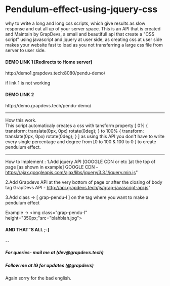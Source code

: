 # Pendulum-effect-using-jquery-css
why to write a long and long css scripts, which give results as slow response and eat all up of your server space.
This is an API that is created and Maintain by GrapDevs, a small and beautifull api that create a "CSS script" using javascript and jquery 
at user side, as creating css at user side makes your website fast to load as you not transferring a large css file from server to user side.

<h4> DEMO LINK 1 [Redirects to Home server]</h4>
http://demo1.grapdevs.tech:8080/pendu-demo/


if link 1 is not working
<h4>DEMO LINK 2 </h4>
http://demo.grapdevs.tech/pendu-demo/


---
How this work. <br>
This script automaticaly creates a css with tansform property [ 0% { transform: translate(0px, 0px) rotate(0deg); }  to  100% { transform: translate(0px, 0px) rotate(0deg); } ]
as using this API you don't have to write every single percentage and degree from [0 to 100 & 100 to 0 ] to create pendulum effect.


----
How to Implement : 
1.Add jquery API [GOOGLE CDN or etc ]at the top of page [as shown in example]
   GOOGLE CDN - https://ajax.googleapis.com/ajax/libs/jquery/3.3.1/jquery.min.js"

2.Add Grapdevs API at the very bottom of page or after the closing of body tag
   GrapDevs API - http://api.grapdevs.tech/js/grap-javascript-api.js"
    
3.Add class -> [ grap-pendu-l ] on the tag where you want to make a pendulum effect

Example -> <img class="grap-pendu-l" height="350px;"src="blahblah.jpg">

<h4>AND THAT"S ALL ;-)</h4>


--
<h5>For queries- mail me at (dev@grapdevs.tech)</h5>
<h5>Follow me at IG for updates (@grapdevs)</h5>

Again sorry for the bad english.



